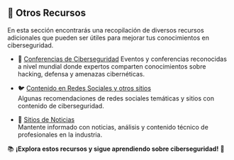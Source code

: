 ## 📌 Otros Recursos  

En esta sección encontrarás una recopilación de diversos recursos adicionales que pueden ser útiles para mejorar tus conocimientos en ciberseguridad.  

- 🎤 [Conferencias de Ciberseguridad](OtrosRecursos/Conferencias.md) 
Eventos y conferencias reconocidas a nivel mundial donde expertos comparten conocimientos sobre hacking, defensa y amenazas cibernéticas.  

-  🐦 [Contenido en Redes Sociales y otros sitios](OtrosRecursos/Redes/Redes.md)   
Algunas recomendaciones de redes sociales temáticas y sitios con contenido de ciberseguridad.

-  📰 [Sitios de Noticias](OtrosRecursos/Noticias.md)   
Mantente informado con noticias, análisis y contenido técnico de profesionales en la industria.  


📚 **¡Explora estos recursos y sigue aprendiendo sobre ciberseguridad!** 🚀  
